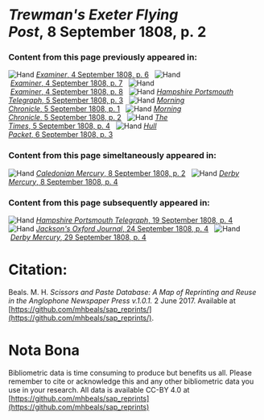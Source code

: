 # *Trewman's Exeter Flying Post*, 8 September 1808, p. 2  
  
### Content from this page previously appeared in:  
![Hand](http://scissorsandpaste.net/wp-content/uploads/2017/06/smallhandpointer.png) [*Examiner*, 4 September 1808, p. 6](https://mhbeals.github.io/sap_html/Examiner/Examiner-4-September-1808-p-6)  
![Hand](http://scissorsandpaste.net/wp-content/uploads/2017/06/smallhandpointer.png) [*Examiner*, 4 September 1808, p. 7](https://mhbeals.github.io/sap_html/Examiner/Examiner-4-September-1808-p-7)  
![Hand](http://scissorsandpaste.net/wp-content/uploads/2017/06/smallhandpointer.png) [*Examiner*, 4 September 1808, p. 8](https://mhbeals.github.io/sap_html/Examiner/Examiner-4-September-1808-p-8)  
![Hand](http://scissorsandpaste.net/wp-content/uploads/2017/06/smallhandpointer.png) [*Hampshire Portsmouth Telegraph*, 5 September 1808, p. 3](https://mhbeals.github.io/sap_html/Hampshire-Portsmouth-Telegraph/Hampshire-Portsmouth-Telegraph-5-September-1808-p-3)  
![Hand](http://scissorsandpaste.net/wp-content/uploads/2017/06/smallhandpointer.png) [*Morning Chronicle*, 5 September 1808, p. 1](https://mhbeals.github.io/sap_html/Morning-Chronicle/Morning-Chronicle-5-September-1808-p-1)  
![Hand](http://scissorsandpaste.net/wp-content/uploads/2017/06/smallhandpointer.png) [*Morning Chronicle*, 5 September 1808, p. 2](https://mhbeals.github.io/sap_html/Morning-Chronicle/Morning-Chronicle-5-September-1808-p-2)  
![Hand](http://scissorsandpaste.net/wp-content/uploads/2017/06/smallhandpointer.png) [*The Times*, 5 September 1808, p. 4](https://mhbeals.github.io/sap_html/The-Times/The-Times-5-September-1808-p-4)  
![Hand](http://scissorsandpaste.net/wp-content/uploads/2017/06/smallhandpointer.png) [*Hull Packet*, 6 September 1808, p. 3](https://mhbeals.github.io/sap_html/Hull-Packet/Hull-Packet-6-September-1808-p-3)  
  
### Content from this page simeltaneously appeared in:  
![Hand](http://scissorsandpaste.net/wp-content/uploads/2017/06/smallhandpointer.png) [*Caledonian Mercury*, 8 September 1808, p. 2](https://mhbeals.github.io/sap_html/Caledonian-Mercury/Caledonian-Mercury-8-September-1808-p-2)  
![Hand](http://scissorsandpaste.net/wp-content/uploads/2017/06/smallhandpointer.png) [*Derby Mercury*, 8 September 1808, p. 4](https://mhbeals.github.io/sap_html/Derby-Mercury/Derby-Mercury-8-September-1808-p-4)  
  
### Content from this page subsequently appeared in:  
![Hand](http://scissorsandpaste.net/wp-content/uploads/2017/06/smallhandpointer.png) [*Hampshire Portsmouth Telegraph*, 19 September 1808, p. 4](https://mhbeals.github.io/sap_html/Hampshire-Portsmouth-Telegraph/Hampshire-Portsmouth-Telegraph-19-September-1808-p-4)  
![Hand](http://scissorsandpaste.net/wp-content/uploads/2017/06/smallhandpointer.png) [*Jackson's Oxford Journal*, 24 September 1808, p. 4](https://mhbeals.github.io/sap_html/Jackson's-Oxford-Journal/Jackson's-Oxford-Journal-24-September-1808-p-4)  
![Hand](http://scissorsandpaste.net/wp-content/uploads/2017/06/smallhandpointer.png) [*Derby Mercury*, 29 September 1808, p. 4](https://mhbeals.github.io/sap_html/Derby-Mercury/Derby-Mercury-29-September-1808-p-4)  


# Citation: 

Beals. M. H. *Scissors and Paste Database: A Map of Reprinting and Reuse in the Anglophone Newspaper Press v.1.0.1.* 2 June 2017. Available at [https://github.com/mhbeals/sap_reprints/](https://github.com/mhbeals/sap_reprints/). 

# Nota Bona

Bibliometric data is time consuming to produce but benefits us all. Please remember to cite or acknowledge this and any other bibliometric data you use in your research. All data is available CC-BY 4.0 at [https://github.com/mhbeals/sap_reprints](https://github.com/mhbeals/sap_reprints)